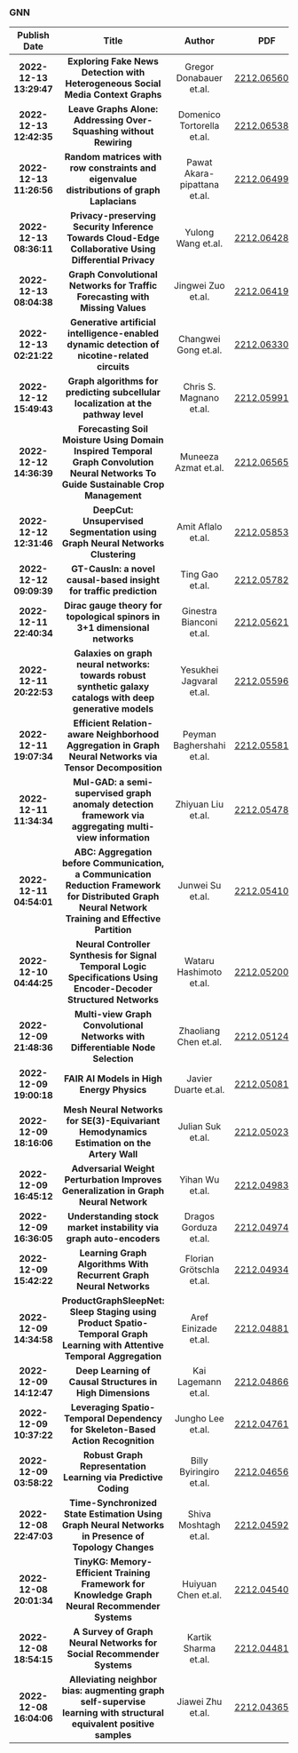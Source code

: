
### GNN
|Publish Date|Title|Author|PDF|Code|
| :---: | :---: | :---: | :---: | :---: |
|**2022-12-13 13:29:47**|**Exploring Fake News Detection with Heterogeneous Social Media Context   Graphs**|Gregor Donabauer et.al.|[2212.06560v1](http://arxiv.org/abs/2212.06560v1)|null|
|**2022-12-13 12:42:35**|**Leave Graphs Alone: Addressing Over-Squashing without Rewiring**|Domenico Tortorella et.al.|[2212.06538v1](http://arxiv.org/abs/2212.06538v1)|null|
|**2022-12-13 11:26:56**|**Random matrices with row constraints and eigenvalue distributions of   graph Laplacians**|Pawat Akara-pipattana et.al.|[2212.06499v1](http://arxiv.org/abs/2212.06499v1)|null|
|**2022-12-13 08:36:11**|**Privacy-preserving Security Inference Towards Cloud-Edge Collaborative   Using Differential Privacy**|Yulong Wang et.al.|[2212.06428v1](http://arxiv.org/abs/2212.06428v1)|null|
|**2022-12-13 08:04:38**|**Graph Convolutional Networks for Traffic Forecasting with Missing Values**|Jingwei Zuo et.al.|[2212.06419v1](http://arxiv.org/abs/2212.06419v1)|[link](https://github.com/jingweizuo/gcn-m)|
|**2022-12-13 02:21:22**|**Generative artificial intelligence-enabled dynamic detection of   nicotine-related circuits**|Changwei Gong et.al.|[2212.06330v1](http://arxiv.org/abs/2212.06330v1)|null|
|**2022-12-12 15:49:43**|**Graph algorithms for predicting subcellular localization at the pathway   level**|Chris S. Magnano et.al.|[2212.05991v1](http://arxiv.org/abs/2212.05991v1)|[link](https://github.com/gitter-lab/pathway-localization)|
|**2022-12-12 14:36:39**|**Forecasting Soil Moisture Using Domain Inspired Temporal Graph   Convolution Neural Networks To Guide Sustainable Crop Management**|Muneeza Azmat et.al.|[2212.06565v1](http://arxiv.org/abs/2212.06565v1)|null|
|**2022-12-12 12:31:46**|**DeepCut: Unsupervised Segmentation using Graph Neural Networks   Clustering**|Amit Aflalo et.al.|[2212.05853v1](http://arxiv.org/abs/2212.05853v1)|null|
|**2022-12-12 09:09:39**|**GT-CausIn: a novel causal-based insight for traffic prediction**|Ting Gao et.al.|[2212.05782v1](http://arxiv.org/abs/2212.05782v1)|null|
|**2022-12-11 22:40:34**|**Dirac gauge theory for topological spinors in 3+1 dimensional networks**|Ginestra Bianconi et.al.|[2212.05621v1](http://arxiv.org/abs/2212.05621v1)|null|
|**2022-12-11 20:22:53**|**Galaxies on graph neural networks: towards robust synthetic galaxy   catalogs with deep generative models**|Yesukhei Jagvaral et.al.|[2212.05596v1](http://arxiv.org/abs/2212.05596v1)|null|
|**2022-12-11 19:07:34**|**Efficient Relation-aware Neighborhood Aggregation in Graph Neural   Networks via Tensor Decomposition**|Peyman Baghershahi et.al.|[2212.05581v1](http://arxiv.org/abs/2212.05581v1)|null|
|**2022-12-11 11:34:34**|**Mul-GAD: a semi-supervised graph anomaly detection framework via   aggregating multi-view information**|Zhiyuan Liu et.al.|[2212.05478v1](http://arxiv.org/abs/2212.05478v1)|[link](https://github.com/liuyishoua/mul-graph-fusion)|
|**2022-12-11 04:54:01**|**ABC: Aggregation before Communication, a Communication Reduction   Framework for Distributed Graph Neural Network Training and Effective   Partition**|Junwei Su et.al.|[2212.05410v1](http://arxiv.org/abs/2212.05410v1)|null|
|**2022-12-10 04:44:25**|**Neural Controller Synthesis for Signal Temporal Logic Specifications   Using Encoder-Decoder Structured Networks**|Wataru Hashimoto et.al.|[2212.05200v1](http://arxiv.org/abs/2212.05200v1)|null|
|**2022-12-09 21:48:36**|**Multi-view Graph Convolutional Networks with Differentiable Node   Selection**|Zhaoliang Chen et.al.|[2212.05124v1](http://arxiv.org/abs/2212.05124v1)|null|
|**2022-12-09 19:00:18**|**FAIR AI Models in High Energy Physics**|Javier Duarte et.al.|[2212.05081v1](http://arxiv.org/abs/2212.05081v1)|null|
|**2022-12-09 18:16:06**|**Mesh Neural Networks for SE(3)-Equivariant Hemodynamics Estimation on   the Artery Wall**|Julian Suk et.al.|[2212.05023v1](http://arxiv.org/abs/2212.05023v1)|null|
|**2022-12-09 16:45:12**|**Adversarial Weight Perturbation Improves Generalization in Graph Neural   Network**|Yihan Wu et.al.|[2212.04983v1](http://arxiv.org/abs/2212.04983v1)|null|
|**2022-12-09 16:36:05**|**Understanding stock market instability via graph auto-encoders**|Dragos Gorduza et.al.|[2212.04974v1](http://arxiv.org/abs/2212.04974v1)|null|
|**2022-12-09 15:42:22**|**Learning Graph Algorithms With Recurrent Graph Neural Networks**|Florian Grötschla et.al.|[2212.04934v1](http://arxiv.org/abs/2212.04934v1)|[link](https://github.com/floriangroetschla/recurrent-gnns-for-algorithm-learning)|
|**2022-12-09 14:34:58**|**ProductGraphSleepNet: Sleep Staging using Product Spatio-Temporal Graph   Learning with Attentive Temporal Aggregation**|Aref Einizade et.al.|[2212.04881v1](http://arxiv.org/abs/2212.04881v1)|null|
|**2022-12-09 14:12:47**|**Deep Learning of Causal Structures in High Dimensions**|Kai Lagemann et.al.|[2212.04866v1](http://arxiv.org/abs/2212.04866v1)|null|
|**2022-12-09 10:37:22**|**Leveraging Spatio-Temporal Dependency for Skeleton-Based Action   Recognition**|Jungho Lee et.al.|[2212.04761v1](http://arxiv.org/abs/2212.04761v1)|null|
|**2022-12-09 03:58:22**|**Robust Graph Representation Learning via Predictive Coding**|Billy Byiringiro et.al.|[2212.04656v1](http://arxiv.org/abs/2212.04656v1)|null|
|**2022-12-08 22:47:03**|**Time-Synchronized State Estimation Using Graph Neural Networks in   Presence of Topology Changes**|Shiva Moshtagh et.al.|[2212.04592v1](http://arxiv.org/abs/2212.04592v1)|null|
|**2022-12-08 20:01:34**|**TinyKG: Memory-Efficient Training Framework for Knowledge Graph Neural   Recommender Systems**|Huiyuan Chen et.al.|[2212.04540v1](http://arxiv.org/abs/2212.04540v1)|null|
|**2022-12-08 18:54:15**|**A Survey of Graph Neural Networks for Social Recommender Systems**|Kartik Sharma et.al.|[2212.04481v2](http://arxiv.org/abs/2212.04481v2)|[link](https://github.com/claws-lab/awesome-gnn-social-recsys)|
|**2022-12-08 16:04:06**|**Alleviating neighbor bias: augmenting graph self-supervise learning with   structural equivalent positive samples**|Jiawei Zhu et.al.|[2212.04365v1](http://arxiv.org/abs/2212.04365v1)|null|
